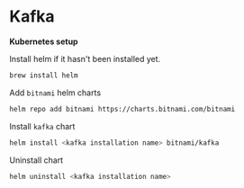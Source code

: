 # Kafka

**Kubernetes setup**

Install helm if it hasn't been installed yet.
```bash
brew install helm
```
Add `bitnami` helm charts
```bash
helm repo add bitnami https://charts.bitnami.com/bitnami
```
Install `kafka` chart
```bash
helm install <kafka installation name> bitnami/kafka
```
Uninstall chart
```bash
helm uninstall <kafka installation name>
```
